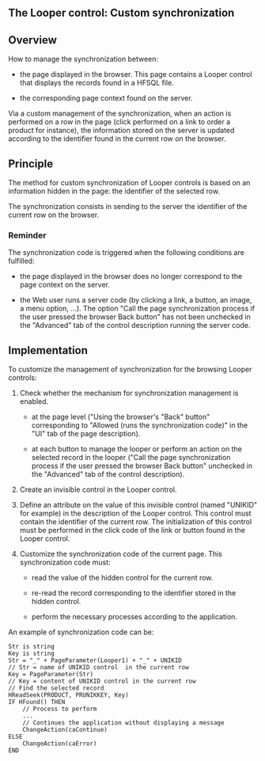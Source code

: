 
## The Looper control: Custom synchronization
			



<a name="NOTE1"></a>
<a name="NOTE1_1"></a>


## Overview
<a name="overview_ELTTEXTE000113"></a>
How to manage the synchronization between:

- the page displayed in the browser. This page contains a Looper control that displays the records found in a HFSQL file.

- the corresponding page context found on the server.




Via a custom management of the synchronization, when an action is performed on a row in the page (click performed on a link to order a product for instance), the information stored on the server is updated according to the identifier found in the current row on the browser.

<a name="NOTE2"></a>
<a name="NOTE2_1"></a>


## Principle
<a name="principle_ELTTEXTE000137"></a>
The method for custom synchronization of Looper controls is based on an information hidden in the page: the identifier of the selected row.

The synchronization consists in sending to the server the identifier of the current row on the browser.
<a name="NOTE2_2"></a>


### Reminder
<a name="reminder_ELTPARAGRAPHE000030"></a>

The synchronization code is triggered when the following conditions are fulfilled:

- the page displayed in the browser does no longer correspond to the page context on the server.

- the Web user runs a server code (by clicking a link, a button, an image, a menu option, ...). The option "Call the page synchronization process if the user pressed the browser Back button" has not been unchecked in the "Advanced" tab of the control description running the server code.




<a name="NOTE3"></a>
<a name="NOTE3_1"></a>


## Implementation
<a name="implementation_ELTTEXTE000167"></a>
To customize the management of synchronization for the browsing Looper controls:

1. Check whether the mechanism for synchronization management is enabled.

	- at the page level ("Using the browser's "Back" button" corresponding to "Allowed (runs the synchronization code)" in the "UI" tab of the page description).

	- at each button to manage the looper or perform an action on the selected record in the looper ("Call the page synchronization process if the user pressed the browser Back button" unchecked in the "Advanced" tab of the control description).




2. Create an invisible control in the Looper control.

3. Define an attribute on the value of this invisible control (named "UNIKID" for example) in the description of the Looper control. This control must contain the identifier of the current row. The initialization of this control must be performed in the click code of the link or button found in the Looper control.

4. Customize the synchronization code of the current page. This synchronization code must:

	- read the value of the hidden control for the current row.

	- re-read the record corresponding to the identifier stored in the hidden control.

	- perform the necessary processes according to the application.







An example of synchronization code can be:


```wl
Str is string
Key is string
Str = "_" + PageParameter(Looper1) + "_" + UNIKID
// Str = name of UNIKID control  in the current row
Key = PageParameter(Str)
// Key = content of UNIKID control in the current row
// Find the selected record 
HReadSeek(PRODUCT, PRUNIKKEY, Key)
IF HFound() THEN
	// Process to perform
	...
	// Continues the application without displaying a message
	ChangeAction(caContinue)
ELSE
	ChangeAction(caError)
END
```



